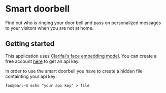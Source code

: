 # Smart doorbell
Find out who is ringing your door bell and pass on personalized messages to your visitors when you are not at home. 

## Getting started
This application uses [Clarifai's face embedding model](https://clarifai.com/models/face-embedding-image-recognition-model-d02b4508df58432fbb84e800597b8959). You can create a free account [here](https://clarifai.com/developer/) to get an api key. 

In order to use the smart doorbell you have to create a hidden file containting your api key:
```console
foo@bar:~$ echo "your api key" > file
```
